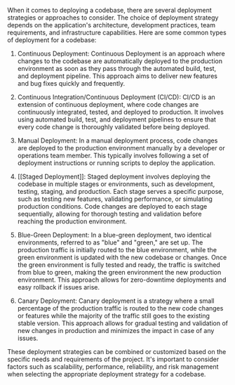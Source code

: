 When it comes to deploying a codebase, there are several deployment strategies or approaches to consider. The choice of deployment strategy depends on the application's architecture, development practices, team requirements, and infrastructure capabilities. Here are some common types of deployment for a codebase:

1. Continuous Deployment: Continuous Deployment is an approach where changes to the codebase are automatically deployed to the production environment as soon as they pass through the automated build, test, and deployment pipeline. This approach aims to deliver new features and bug fixes quickly and frequently.

2. Continuous Integration/Continuous Deployment (CI/CD): CI/CD is an extension of continuous deployment, where code changes are continuously integrated, tested, and deployed to production. It involves using automated build, test, and deployment pipelines to ensure that every code change is thoroughly validated before being deployed.

3. Manual Deployment: In a manual deployment process, code changes are deployed to the production environment manually by a developer or operations team member. This typically involves following a set of deployment instructions or running scripts to deploy the application.

4. [[Staged Deployment]]: Staged deployment involves deploying the codebase in multiple stages or environments, such as development, testing, staging, and production. Each stage serves a specific purpose, such as testing new features, validating performance, or simulating production conditions. Code changes are deployed to each stage sequentially, allowing for thorough testing and validation before reaching the production environment.

5. Blue-Green Deployment: In a blue-green deployment, two identical environments, referred to as "blue" and "green," are set up. The production traffic is initially routed to the blue environment, while the green environment is updated with the new codebase or changes. Once the green environment is fully tested and ready, the traffic is switched from blue to green, making the green environment the new production environment. This approach allows for zero-downtime deployments and easy rollback if issues arise.

6. Canary Deployment: Canary deployment is a strategy where a small percentage of the production traffic is routed to the new code changes or features while the majority of the traffic still goes to the existing stable version. This approach allows for gradual testing and validation of new changes in production and minimizes the impact in case of any issues.

These deployment strategies can be combined or customized based on the specific needs and requirements of the project. It's important to consider factors such as scalability, performance, reliability, and risk management when selecting the appropriate deployment strategy for a codebase.